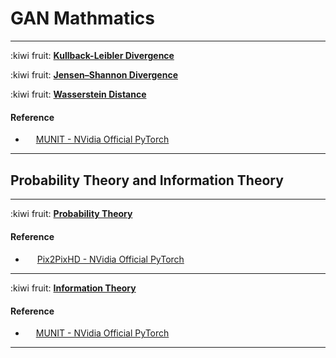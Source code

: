 # GAN Mathmatics

********

:kiwi fruit:  [**Kullback-Leibler Divergence**](https://en.wikipedia.org/wiki/Kullback%E2%80%93Leibler_divergence) 


:kiwi fruit:  [**Jensen–Shannon Divergence**](https://en.wikipedia.org/wiki/Jensen%E2%80%93Shannon_divergence) 


:kiwi fruit:  [**Wasserstein Distance**](https://en.wikipedia.org/wiki/Wasserstein_metric) 


#### Reference 

-  <img src="../../README/images/pytorch.png" height="13">  [MUNIT - NVidia Official PyTorch](https://github.com/NVlabs/MUNIT)


********

## Probability Theory and Information Theory




********
:kiwi fruit:  [**Probability Theory**](https://arxiv.org/pdf/1611.07004.pdf)


#### Reference 

-  <img src="../../README/images/pytorch.png" height="15">  [Pix2PixHD - NVidia Official PyTorch](https://github.com/NVIDIA/pix2pixHD)


********
:kiwi fruit:  [**Information Theory**](https://arxiv.org/pdf/1711.11585.pdf) 



#### Reference 

-  <img src="../../README/images/pytorch.png" height="13">  [MUNIT - NVidia Official PyTorch](https://github.com/NVlabs/MUNIT)


********